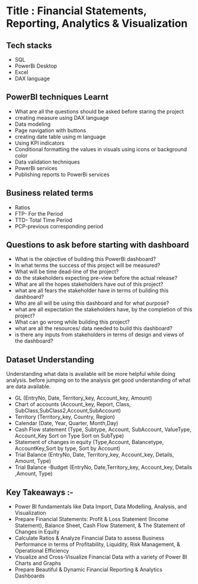 # Title : Financial Statements, Reporting, Analytics & Visualization


## Tech stacks

- SQL
- PowerBi Desktop
- Excel
- DAX language

## PowerBI techniques Learnt
-	What are all the questions should be asked before staring the project
-	creating measure using DAX language
-	Data modeling
-	Page navigation with buttons
-	creating date table using m language
-	Using KPI indicators
-	Conditional formatting the values in visuals using icons or background color
-	Data validation techniques
-	PowerBi services
-	Publishing reports to PowerBi services

## Business related terms

- Ratios
- FTP- For the Period
- TTD- Total Time Period
-  PCP-previous corresponding period

## Questions to ask before starting with dashboard

- What is the objective of building this PowerBi dashboard?
- In what terms the success of this project will be measured?
- What will be time dead-line of the project?
- do the stakeholders expecting pre-view before the actual release?
- What are all the hopes stakeholders have out of this project?
- what are all fears the stakeholder have in terms of building this dashboard?
- Who are all will be using this dashboard and for what purpose?
- what are all expectation the stakeholders have, by the completion of this project?
- What can go wrong while building this project?
- what are all the resources/ data needed to build this dashboard?
- is there any inputs from stakeholders in terms of design and views of the dashboard?


## Dataset **Understanding**

Understanding what data is available will be more helpful while doing analysis. before jumping on to the analysis get good understanding of what are data available.

- GL (EntryNo, Date, Territory_key,	Account_key, Amount)
- Chart of accounts (Account_key, Report, Class, SubClass,SubClass2,Account,SubAccount)
- Territory (Territory_key, Country,	Region)
- Calendar (Date, Year, Quarter, Month,Day)
- Cash Flow statement (Type, Subtype, Account, SubAccount, ValueType, Account_Key	Sort on Type	Sort on SubType)
- Statement of changes in equity (Type,Account, Balancetype, AccountKey,Sort by type, Sort by Account)
- Trial Balance (EntryNo, Date, Territory_key, Account_key, Details,	Amount, Type)
- Trial Balance -Budget (EntryNo,	Date,Territory_key, Account_key,	Details ,Amount, Type)


## Key Takeaways :-
- Power BI fundamentals like Data Import, Data Modelling, Analysis, and Visualization
- Prepare Financial Statements: Profit & Loss Statement (Income Statement), Balance Sheet, Cash Flow Statement, & The Statement of Changes in Equity
- Calculate Ratios & Analyze Financial Data to assess Business Performance in terms of Profitability, Liquidity, Risk Management, & Operational Efficiency
- Visualize and Cross-Visualize Financial Data with a variety of Power BI Charts and Graphs
- Prepare Beautiful & Dynamic Financial Reporting & Analytics Dashboards


